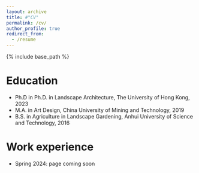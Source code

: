 ```yaml
---
layout: archive
title: #"CV"
permalink: /cv/
author_profile: true
redirect_from:
  - /resume
---
```


{% include base_path %}

Education
======
* Ph.D in Ph.D. in Landscape Architecture, The University of Hong Kong, 2023
* M.A. in Art Design, China University of Mining and Technology, 2019
* B.S. in Agriculture in Landscape Gardening, Anhui University of Science and Technology, 2016

Work experience
======
* Spring 2024: page coming soon
